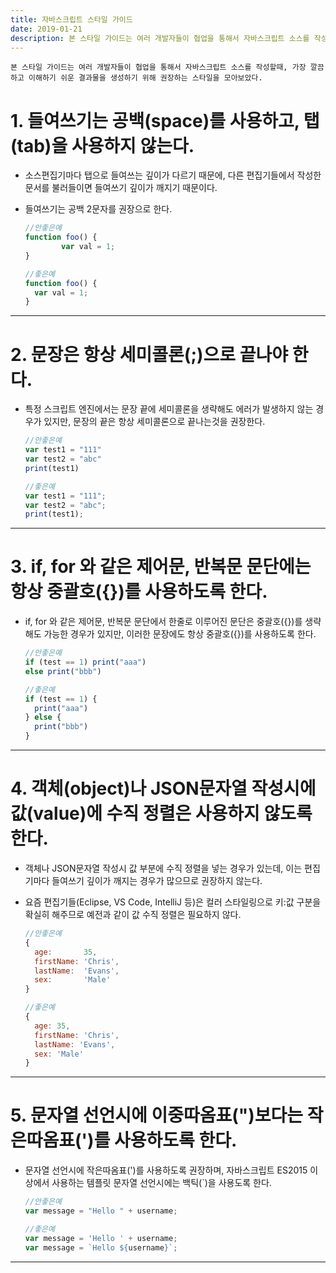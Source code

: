 ```yaml
---
title: 자바스크립트 스타일 가이드
date: 2019-01-21
description: 본 스타일 가이드는 여러 개발자들이 협업을 통해서 자바스크립트 소스를 작성할때, 가장 깔끔하고 이해하기 쉬운 결과물을 생성하기 위해 권장하는 스타일을 모아보았다.
---
```


`본 스타일 가이드는 여러 개발자들이 협업을 통해서 자바스크립트 소스를 작성할때, 가장 깔끔하고 이해하기 쉬운 결과물을 생성하기 위해 권장하는 스타일을 모아보았다.`

# 1. 들여쓰기는 공백(space)를 사용하고, 탭(tab)을 사용하지 않는다.
* 소스편집기마다 탭으로 들여쓰는 깊이가 다르기 때문에, 다른 편집기들에서 작성한 문서를 불러들이면 들여쓰기 깊이가 깨지기 때문이다.
* 들여쓰기는 공백 2문자를 권장으로 한다.

    ```javascript
    //안좋은예
    function foo() {
            var val = 1;
    }

    //좋은예
    function foo() {
      var val = 1;
    }
    ```

***

# 2. 문장은 항상 세미콜론(;)으로 끝나야 한다.
* 특정 스크립트 엔진에서는 문장 끝에 세미콜론을 생략해도 에러가 발생하지 않는 경우가 있지만, 문장의 끝은 항상 세미콜론으로 끝나는것을 권장한다.

    ```javascript
    //안좋은예
    var test1 = "111"
    var test2 = "abc"
    print(test1)

    //좋은예
    var test1 = "111";
    var test2 = "abc";
    print(test1);
    ```

***

# 3. if, for 와 같은 제어문, 반복문 문단에는 항상 중괄호({})를 사용하도록 한다.
* if, for 와 같은 제어문, 반복문 문단에서 한줄로 이루어진 문단은 중괄호({})를 생략해도 가능한 경우가 있지만, 이러한 문장에도 항상 중괄호({})를 사용하도록 한다.

    ```javascript
    //안좋은예
    if (test == 1) print("aaa")
    else print("bbb")

    //좋은예
    if (test == 1) {
      print("aaa")
    } else {
      print("bbb")
    }
    ```

***

# 4. 객체(object)나 JSON문자열 작성시에 값(value)에 수직 정렬은 사용하지 않도록 한다.
* 객체나 JSON문자열 작성시 값 부분에 수직 정렬을 넣는 경우가 있는데, 이는 편집기마다 들여쓰기 깊이가 깨지는 경우가 많으므로 권장하지 않는다.
* 요즘 편집기들(Eclipse, VS Code, IntelliJ 등)은 컬러 스타일링으로 키:값 구분을 확실히 해주므로 예전과 같이 값 수직 정렬은 필요하지 않다.

    ```javascript
    //안좋은예
    {
      age:       35,
      firstName: 'Chris',
      lastName:  'Evans',
      sex:       'Male'
    }

    //좋은예
    {
      age: 35,
      firstName: 'Chris',
      lastName: 'Evans',
      sex: 'Male'
    }
    ```

***

# 5. 문자열 선언시에 이중따옴표(")보다는 작은따옴표(')를 사용하도록 한다.
* 문자열 선언시에 작은따옴표(')를 사용하도록 권장하며, 자바스크립트 ES2015 이상에서 사용하는 템플릿 문자열 선언시에는 백틱(`)을 사용도록 한다.

    ```javascript
    //안좋은예
    var message = "Hello " + username;

    //좋은예
    var message = 'Hello ' + username;
    var message = `Hello ${username}`;
    ```
 
***
